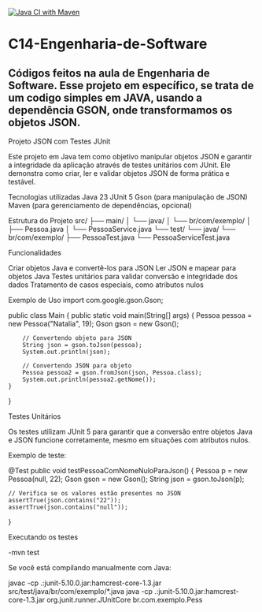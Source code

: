 [![Java CI with Maven](https://github.com/Natalia-Dias22/C14-Engenharia-de-Software/actions/workflows/ci.yml/badge.svg)](https://github.com/Natalia-Dias22/C14-Engenharia-de-Software/actions/workflows/ci.yml)

# C14-Engenharia-de-Software
Códigos feitos na aula de Engenharia de Software.
 Esse projeto em específico, se trata de um codigo simples em JAVA, usando a dependência GSON, onde transformamos os objetos JSON.
--------------------------------------------------------------------------------------------------------------------------------------------------------------------------------------------------------------------------------------------------------------------------
Projeto JSON com Testes JUnit

Este projeto em Java tem como objetivo manipular objetos JSON e garantir a integridade da aplicação através de testes unitários com JUnit. Ele demonstra como criar, ler e validar objetos JSON de forma prática e testável.

Tecnologias utilizadas
Java 23
JUnit 5
Gson (para manipulação de JSON)
Maven (para gerenciamento de dependências, opcional)

Estrutura do Projeto
src/
├── main/
│   └── java/
│       └── br/com/exemplo/
│           ├── Pessoa.java
│           └── PessoaService.java
└── test/
    └── java/
        └── br/com/exemplo/
            ├── PessoaTest.java
            └── PessoaServiceTest.java

Funcionalidades

Criar objetos Java e convertê-los para JSON
Ler JSON e mapear para objetos Java
Testes unitários para validar conversão e integridade dos dados
Tratamento de casos especiais, como atributos nulos

Exemplo de Uso
import com.google.gson.Gson;

public class Main {
    public static void main(String[] args) {
        Pessoa pessoa = new Pessoa("Natalia", 19);
        Gson gson = new Gson();

        // Convertendo objeto para JSON
        String json = gson.toJson(pessoa);
        System.out.println(json);

        // Convertendo JSON para objeto
        Pessoa pessoa2 = gson.fromJson(json, Pessoa.class);
        System.out.println(pessoa2.getNome());
    }
}

Testes Unitários

Os testes utilizam JUnit 5 para garantir que a conversão entre objetos Java e JSON funcione corretamente, mesmo em situações com atributos nulos.

Exemplo de teste:

@Test
public void testPessoaComNomeNuloParaJson() {
    Pessoa p = new Pessoa(null, 22);
    Gson gson = new Gson();
    String json = gson.toJson(p);

    // Verifica se os valores estão presentes no JSON
    assertTrue(json.contains("22"));
    assertTrue(json.contains("null"));
}

Executando os testes

-mvn test


Se você está compilando manualmente com Java:

javac -cp .:junit-5.10.0.jar:hamcrest-core-1.3.jar src/test/java/br/com/exemplo/*.java
java -cp .:junit-5.10.0.jar:hamcrest-core-1.3.jar org.junit.runner.JUnitCore br.com.exemplo.Pess



